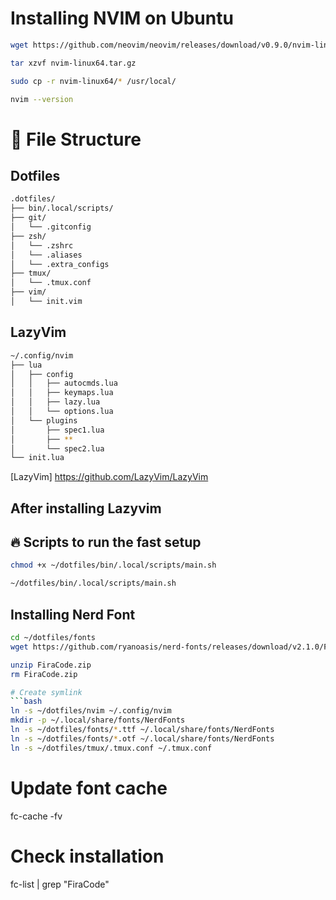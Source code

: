 # Installing NVIM on Ubuntu 

```bash
wget https://github.com/neovim/neovim/releases/download/v0.9.0/nvim-linux64.tar.gz

tar xzvf nvim-linux64.tar.gz

sudo cp -r nvim-linux64/* /usr/local/

nvim --version
```

# 📂 File Structure

## Dotfiles

```bash
.dotfiles/
├── bin/.local/scripts/
├── git/
│   └── .gitconfig
├── zsh/
│   └── .zshrc
│   └── .aliases
│   └── .extra_configs
├── tmux/
│   └── .tmux.conf
├── vim/
│   └── init.vim
```

## LazyVim

```bash
~/.config/nvim
├── lua
│   ├── config
│   │   ├── autocmds.lua
│   │   ├── keymaps.lua
│   │   ├── lazy.lua
│   │   └── options.lua
│   └── plugins
│       ├── spec1.lua
│       ├── **
│       └── spec2.lua
└── init.lua
```

[LazyVim] https://github.com/LazyVim/LazyVim

## After installing Lazyvim


## 🔥 Scripts to run the fast setup

```bash
chmod +x ~/dotfiles/bin/.local/scripts/main.sh

~/dotfiles/bin/.local/scripts/main.sh
```

## Installing Nerd Font

```bash
cd ~/dotfiles/fonts
wget https://github.com/ryanoasis/nerd-fonts/releases/download/v2.1.0/FiraCode.zip

unzip FiraCode.zip
rm FiraCode.zip 

# Create symlink
```bash
ln -s ~/dotfiles/nvim ~/.config/nvim
mkdir -p ~/.local/share/fonts/NerdFonts
ln -s ~/dotfiles/fonts/*.ttf ~/.local/share/fonts/NerdFonts
ln -s ~/dotfiles/fonts/*.otf ~/.local/share/fonts/NerdFonts
ln -s ~/dotfiles/tmux/.tmux.conf ~/.tmux.conf
```
# Update font cache
fc-cache -fv

# Check installation
fc-list | grep "FiraCode"
```